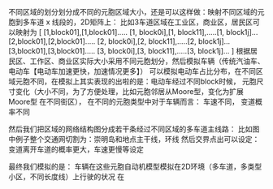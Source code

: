 不同区域的划分划分成不同的元胞区域大小，还是可以这样做：映射不同区域的元胞到多车道 x 线段的，2D矩阵上：
   比如3车道区域在工业区，商业区，居民区可以映射为
   [
    [1,block01],[1,block01]..... [1, block0i],[1, block11],.....[1, block1j]...
    [2,block01],[2,block01]..... [2, block0i],[2, block11],.....[2, block1j]...
    [3,block01],[3,block01]..... [3, block0i],[3, block11],.....[3, block1j]...
   ]
        根据居民区、工作区、商业区实际大小采用不同元胞划分，然后模拟车辆（传统汽油车、电动车【电动车加速更快，加速情况更多】）
可以模拟电动车占比分布，在不同区域元胞不同，在模拟上其实表现的出啦的是：电动车经过不同block时候，
元胞尺寸变化（大小不同，为了方便处理，比如元胞邻居从Moore型，变化为扩展Moore型 在不同街区），
在不同的元胞类型中对于车辆而言：
车速不同，
变道概率不同

然后我们把区域的网络结构图分成若干条经过不同区域的多车道主线路：
比如图中例子整个交通网切割为：崇明岛和地点主干线，环线
然后交界点出可以设定：变道离开车道的概率更大，车速更慢等设定

最终我们模拟的是：
车辆在这些元胞自动机模型模拟在2D环境（多车道，多类型小区，不同长度线）上行驶的状况
在